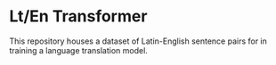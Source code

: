 # Lt/En Transformer

This repository houses a dataset of Latin-English sentence pairs for in training a language translation model.